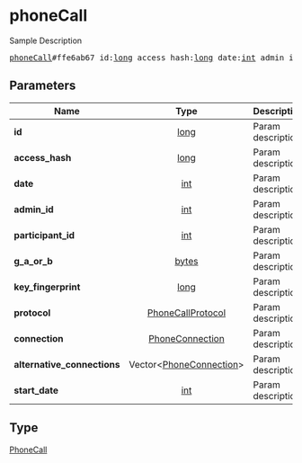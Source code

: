 # phoneCall

Sample Description

<pre>
<a href="../constructor/phoneCall.md">phoneCall</a>#ffe6ab67 id:<a href="../type/long.md">long</a> access_hash:<a href="../type/long.md">long</a> date:<a href="../type/int.md">int</a> admin_id:<a href="../type/int.md">int</a> participant_id:<a href="../type/int.md">int</a> g_a_or_b:<a href="../type/bytes.md">bytes</a> key_fingerprint:<a href="../type/long.md">long</a> protocol:<a href="../type/PhoneCallProtocol.md">PhoneCallProtocol</a> connection:<a href="../type/PhoneConnection.md">PhoneConnection</a> alternative_connections:Vector&lt;<a href="../type/PhoneConnection.md">PhoneConnection</a>&gt; start_date:<a href="../type/int.md">int</a> = <a href="../type/PhoneCall.md">PhoneCall</a>;
</pre>
## Parameters

| Name | Type | Description |
|------|:----:|-------------|
| **id** | <a href="../type/long.md">long</a> | Param description |
| **access_hash** | <a href="../type/long.md">long</a> | Param description |
| **date** | <a href="../type/int.md">int</a> | Param description |
| **admin_id** | <a href="../type/int.md">int</a> | Param description |
| **participant_id** | <a href="../type/int.md">int</a> | Param description |
| **g_a_or_b** | <a href="../type/bytes.md">bytes</a> | Param description |
| **key_fingerprint** | <a href="../type/long.md">long</a> | Param description |
| **protocol** | <a href="../type/PhoneCallProtocol.md">PhoneCallProtocol</a> | Param description |
| **connection** | <a href="../type/PhoneConnection.md">PhoneConnection</a> | Param description |
| **alternative_connections** | Vector&lt;<a href="../type/PhoneConnection.md">PhoneConnection</a>&gt; | Param description |
| **start_date** | <a href="../type/int.md">int</a> | Param description |

## Type

<a href="../type/PhoneCall.md">PhoneCall</a>
